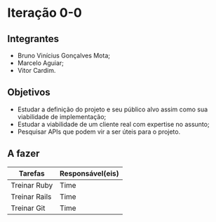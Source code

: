 # Iteração 0-0
## Integrantes
* Bruno Vinícius Gonçalves Mota;
* Marcelo Aguiar;
* Vitor Cardim.
## Objetivos
* Estudar a definição do projeto e seu público alvo assim como sua viabilidade de implementação;
* Estudar a viabilidade de um cliente real com expertise no assunto;
* Pesquisar APIs que podem vir a ser úteis para o projeto.
## A fazer
Tarefas | Responsável(eis)
------------- | -------------
Treinar Ruby  | Time
Treinar Rails | Time
Treinar Git   | Time

